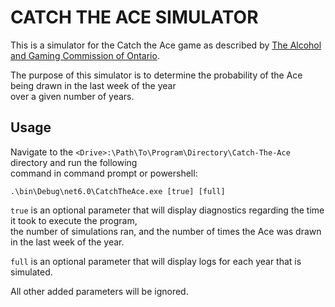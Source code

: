 # CATCH THE ACE SIMULATOR

This is a simulator for the Catch the Ace game as described by [The Alcohol and Gaming Commission of Ontario](https://www.agco.ca/lottery-and-gaming/catch-ace-faqs).

The purpose of this simulator is to determine the probability of the Ace being drawn in the last week of the year \
over a given number of years.

## Usage

Navigate to the ```<Drive>:\Path\To\Program\Directory\Catch-The-Ace``` directory and run the following \
command in command prompt or powershell:

```.\bin\Debug\net6.0\CatchTheAce.exe [true] [full]```

```true``` is an optional parameter that will display diagnostics regarding the time it took to execute the program, \
 the number of simulations ran, and the number of times the Ace was drawn in the last week of the year.

```full``` is an optional parameter that will display logs for each year that is simulated.

All other added parameters will be ignored.